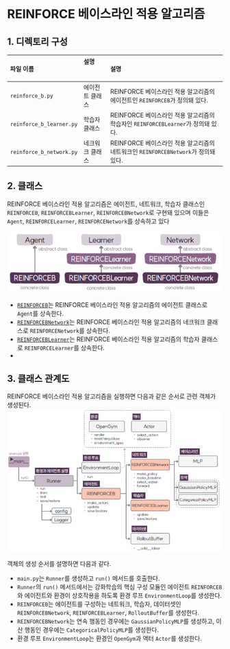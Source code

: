 # REINFORCE 베이스라인 적용 알고리즘

## 1. 디렉토리 구성
| 파일 이름                   |설명                        | 설명                        |
|:------------------------|:--                          |:--                          |
| `reinforce_b.py`	       | 에이전트 클래스 | REINFORCE 베이스라인 적용 알고리즘의 에이전트인 `REINFORCEB`가 정의돼 있다. | 
| `reinforce_b_learner.py` | 학습자 클래스 | REINFORCE 베이스라인 적용 알고리즘의 학습자인 `REINFORCEBLearner`가 정의돼 있다.  | 
| `reinforce_b_network.py` | 네크워크 클래스 | REINFORCE 베이스라인 적용 알고리즘의 네트워크인 `REINFORCEBNetwork`가 정의돼 있다.  | 

##  2. 클래스
REINFORCE 베이스라인 적용 알고리즘은 에이전트, 네트워크, 학습자 클래스인 `REINFORCEB`, `REINFORCEBLearner`, `REINFORCEBNetwork`로 구현돼 있으며 
이들은 `Agent`, `REINFORCELearner`, `REINFORCENetwork`를 상속하고 있다

![REINFORCE 베이스라인 적용 알고리즘의 에이전트, 학습자, 네트워크 클래스](img/class_diagram.png)

* [`REINFORCEB`](REINFORCEB.md)는 REINFORCE 베이스라인 적용 알고리즘의 에이전트 클래스로 `Agent`를 상속한다.
* [`REINFORCEBNetwork`](REINFORCEBNetwork.md)는 REINFORCE 베이스라인 적용 알고리즘의 네크워크 클래스로 `REINFORCENetwork`를 상속한다.
* [`REINFORCEBLearner`](REINFORCEBLearner.md)는 REINFORCE 베이스라인 적용 알고리즘의 학습자 클래스로 `REINFORCELearner`를 상속한다.
* 
##  3. 클래스 관계도
REINFORCE 베이스라인 적용 알고리즘을 실행하면 다음과 같은 순서로 관련 객체가 생성된다.
![클래스 관계도](img/class_tree.png)

객체의 생성 순서를 설명하면 다음과 같다.
* `main.py`는 `Runner`를 생성하고 `run()` 메서드를 호출한다.
* `Runner`의 `run()` 메서드에서는 강화학습의 핵심 구성 모듈인 에이전트 `REINFORCEB`와 에이전트와 환경이 상호작용을 하도록 환경 루프 `EnvironmentLoop`를 생성한다.
* `REINFORCEB`는 에이전트를 구성하는 네트워크, 학습자, 데이터셋인 `REINFORCEBNetwork`, `REINFORCEBLearner`, `RolloutBuffer`를 생성한다.
* `REINFORCEBNetwork`는 연속 행동인 경우에는 `GaussianPolicyMLP`를 생성하고, 이산 행동인 경우에는 `CategoricalPolicyMLP`를 생성한다.
* 환경 루프 `EnvironmentLoop`는 환경인 `OpenGym`과 액터 `Actor`를 생성한다.